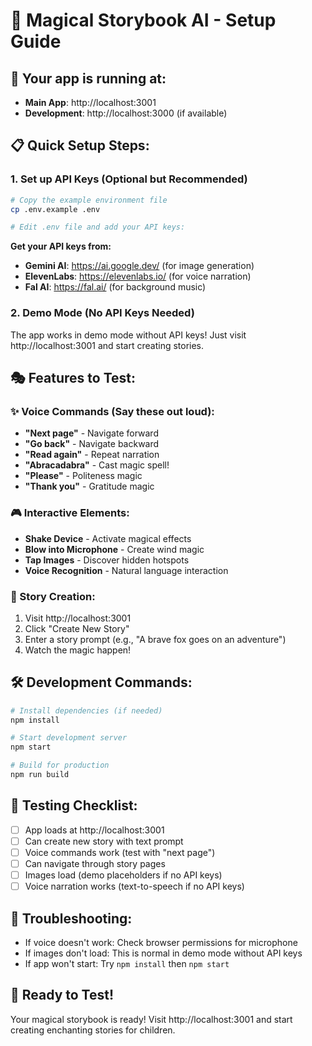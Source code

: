# 🎪 Magical Storybook AI - Setup Guide

## 🚀 Your app is running at:
- **Main App**: http://localhost:3001
- **Development**: http://localhost:3000 (if available)

## 📋 Quick Setup Steps:

### 1. Set up API Keys (Optional but Recommended)
```bash
# Copy the example environment file
cp .env.example .env

# Edit .env file and add your API keys:
```

**Get your API keys from:**
- **Gemini AI**: https://ai.google.dev/ (for image generation)
- **ElevenLabs**: https://elevenlabs.io/ (for voice narration) 
- **Fal AI**: https://fal.ai/ (for background music)

### 2. Demo Mode (No API Keys Needed)
The app works in demo mode without API keys! Just visit http://localhost:3001 and start creating stories.

## 🎭 Features to Test:

### ✨ Voice Commands (Say these out loud):
- **"Next page"** - Navigate forward
- **"Go back"** - Navigate backward  
- **"Read again"** - Repeat narration
- **"Abracadabra"** - Cast magic spell!
- **"Please"** - Politeness magic
- **"Thank you"** - Gratitude magic

### 🎮 Interactive Elements:
- **Shake Device** - Activate magical effects
- **Blow into Microphone** - Create wind magic
- **Tap Images** - Discover hidden hotspots
- **Voice Recognition** - Natural language interaction

### 🎨 Story Creation:
1. Visit http://localhost:3001
2. Click "Create New Story"
3. Enter a story prompt (e.g., "A brave fox goes on an adventure")
4. Watch the magic happen!

## 🛠️ Development Commands:
```bash
# Install dependencies (if needed)
npm install

# Start development server
npm start

# Build for production
npm run build
```

## 🎯 Testing Checklist:
- [ ] App loads at http://localhost:3001
- [ ] Can create new story with text prompt
- [ ] Voice commands work (test with "next page")
- [ ] Can navigate through story pages
- [ ] Images load (demo placeholders if no API keys)
- [ ] Voice narration works (text-to-speech if no API keys)

## 🔧 Troubleshooting:
- If voice doesn't work: Check browser permissions for microphone
- If images don't load: This is normal in demo mode without API keys
- If app won't start: Try `npm install` then `npm start`

## 🌟 Ready to Test!
Your magical storybook is ready! Visit http://localhost:3001 and start creating enchanting stories for children.